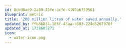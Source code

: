 ```yaml
---
id: 8cbd8ad9-2a89-45fe-acfd-4199a6759561
blueprint: metric
title: '200 million litres of water saved annually.'
updated_by: ffb86834-185f-48aa-b383-224d5267976f
updated_at: 1738605271
icon:
  - water-icon.png
---
```

